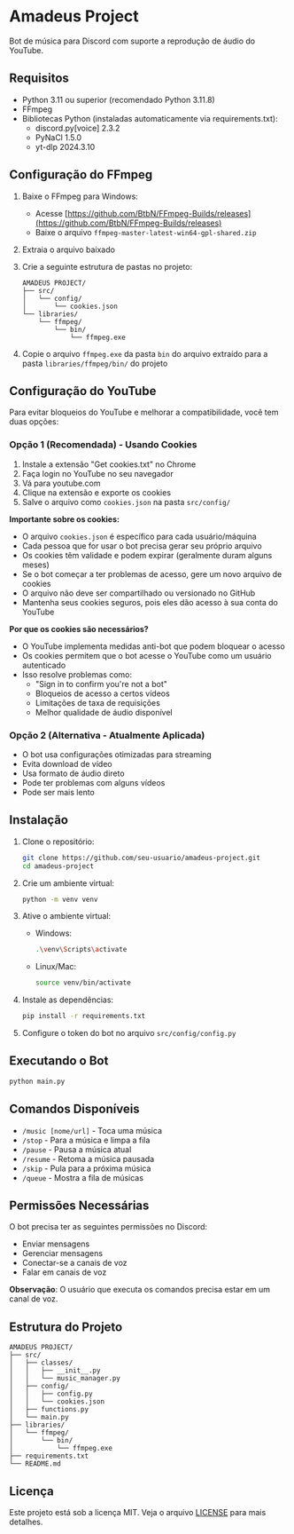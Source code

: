 # Amadeus Project

Bot de música para Discord com suporte a reprodução de áudio do YouTube.

## Requisitos

- Python 3.11 ou superior (recomendado Python 3.11.8)
- FFmpeg
- Bibliotecas Python (instaladas automaticamente via requirements.txt):
  - discord.py[voice] 2.3.2
  - PyNaCl 1.5.0
  - yt-dlp 2024.3.10

## Configuração do FFmpeg

1. Baixe o FFmpeg para Windows:
   - Acesse [https://github.com/BtbN/FFmpeg-Builds/releases](https://github.com/BtbN/FFmpeg-Builds/releases)
   - Baixe o arquivo `ffmpeg-master-latest-win64-gpl-shared.zip`

2. Extraia o arquivo baixado

3. Crie a seguinte estrutura de pastas no projeto:
   ```
   AMADEUS PROJECT/
   ├── src/
   │   └── config/
   │       └── cookies.json
   └── libraries/
       └── ffmpeg/
           └── bin/
               └── ffmpeg.exe
   ```

4. Copie o arquivo `ffmpeg.exe` da pasta `bin` do arquivo extraído para a pasta `libraries/ffmpeg/bin/` do projeto

## Configuração do YouTube

Para evitar bloqueios do YouTube e melhorar a compatibilidade, você tem duas opções:

### Opção 1 (Recomendada) - Usando Cookies
1. Instale a extensão "Get cookies.txt" no Chrome
2. Faça login no YouTube no seu navegador
3. Vá para youtube.com
4. Clique na extensão e exporte os cookies
5. Salve o arquivo como `cookies.json` na pasta `src/config/`

**Importante sobre os cookies:**
- O arquivo `cookies.json` é específico para cada usuário/máquina
- Cada pessoa que for usar o bot precisa gerar seu próprio arquivo
- Os cookies têm validade e podem expirar (geralmente duram alguns meses)
- Se o bot começar a ter problemas de acesso, gere um novo arquivo de cookies
- O arquivo não deve ser compartilhado ou versionado no GitHub
- Mantenha seus cookies seguros, pois eles dão acesso à sua conta do YouTube

**Por que os cookies são necessários?**
- O YouTube implementa medidas anti-bot que podem bloquear o acesso
- Os cookies permitem que o bot acesse o YouTube como um usuário autenticado
- Isso resolve problemas como:
  * "Sign in to confirm you're not a bot"
  * Bloqueios de acesso a certos vídeos
  * Limitações de taxa de requisições
  * Melhor qualidade de áudio disponível

### Opção 2 (Alternativa - Atualmente Aplicada)
- O bot usa configurações otimizadas para streaming
- Evita download de vídeo
- Usa formato de áudio direto
- Pode ter problemas com alguns vídeos
- Pode ser mais lento

## Instalação

1. Clone o repositório:
   ```bash
   git clone https://github.com/seu-usuario/amadeus-project.git
   cd amadeus-project
   ```

2. Crie um ambiente virtual:
   ```bash
   python -m venv venv
   ```

3. Ative o ambiente virtual:
   - Windows:
     ```bash
     .\venv\Scripts\activate
     ```
   - Linux/Mac:
     ```bash
     source venv/bin/activate
     ```

4. Instale as dependências:
   ```bash
   pip install -r requirements.txt
   ```

5. Configure o token do bot no arquivo `src/config/config.py`

## Executando o Bot

```bash
python main.py
```

## Comandos Disponíveis

- `/music [nome/url]` - Toca uma música
- `/stop` - Para a música e limpa a fila
- `/pause` - Pausa a música atual
- `/resume` - Retoma a música pausada
- `/skip` - Pula para a próxima música
- `/queue` - Mostra a fila de músicas

## Permissões Necessárias

O bot precisa ter as seguintes permissões no Discord:
- Enviar mensagens
- Gerenciar mensagens
- Conectar-se a canais de voz
- Falar em canais de voz

**Observação**: O usuário que executa os comandos precisa estar em um canal de voz.

## Estrutura do Projeto

```
AMADEUS PROJECT/
├── src/
│   ├── classes/
│   │   ├── __init__.py
│   │   └── music_manager.py
│   ├── config/
│   │   ├── config.py
│   │   └── cookies.json
│   ├── functions.py
│   └── main.py
├── libraries/
│   └── ffmpeg/
│       └── bin/
│           └── ffmpeg.exe
├── requirements.txt
└── README.md
```

## Licença

Este projeto está sob a licença MIT. Veja o arquivo [LICENSE](LICENSE) para mais detalhes. 

